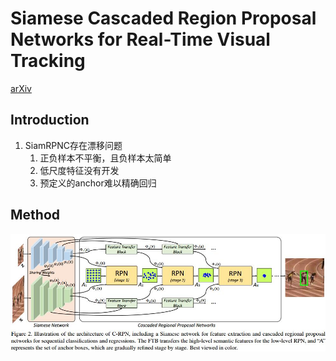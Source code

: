 # Siamese Cascaded Region Proposal Networks for Real-Time Visual Tracking

[arXiv](https://arxiv.org/pdf/1812.06148.pdf)

## Introduction
1. SiamRPNC存在漂移问题
   1. 正负样本不平衡，且负样本太简单
   2. 低尺度特征没有开发
   3. 预定义的anchor难以精确回归

## Method
![CSiamRPN](./.assets/CSiamRPN.jpg)
